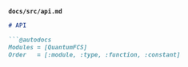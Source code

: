 **`docs/src/api.md`**
```markdown
# API

```@autodocs
Modules = [QuantumFCS]
Order   = [:module, :type, :function, :constant]